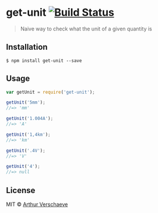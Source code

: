 # get-unit [![Build Status](https://travis-ci.org/arthurvr/get-unit.svg?branch=master)](https://travis-ci.org/arthurvr/get-unit)

> Naive way to check what the unit of a given quantity is

## Installation

```
$ npm install get-unit --save
```

## Usage

```js
var getUnit = require('get-unit');

getUnit('5mm');
//=> 'mm'

getUnit('1.004A');
//=> 'A'

getUnit('1,4km');
//=> 'km'

getUnit('.4V');
//=> 'V'

getUnit('4');
//=> null
```

## License

MIT © [Arthur Verschaeve](http://arthurverschaeve.be)
